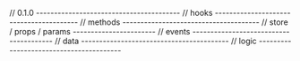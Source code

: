 // 0.1.0 ----------------------------------------
// hooks ----------------------------------------
// methods --------------------------------------
// store / props / params -----------------------
// events ---------------------------------------
// data -----------------------------------------
// logic ----------------------------------------